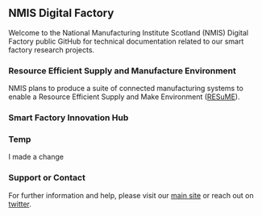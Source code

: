 ## NMIS Digital Factory

Welcome to the National Manufacturing Institute Scotland (NMIS) Digital Factory public GitHub for technical documentation related to our smart factory research projects.

### Resource Efficient Supply and Manufacture Environment

NMIS plans to produce a suite of connected manufacturing systems to enable a Resource Efficient Supply and Make Environment ([RESuME](https://nmis-digital-factory.github.io/documentation/resume.html)).

### Smart Factory Innovation Hub

### Temp
I made a change

### Support or Contact

For further information and help, please visit our [main site](https://nmis.scot/) or reach out on [twitter](https://twitter.com/NMIS_group).
